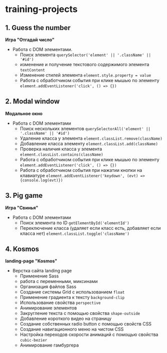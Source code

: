 # training-projects

## 1. Guess the number

**Игра "Отгадай число"**

* Работа с DOM элементами.
  * Поиск элемента `querySelector('element' || '.className' || '#id')`
  * изменение и получение текстового содержимого элемента `textContent`
  * Изменение стилей элемента `element.style.property = value`
  * Работа с обработчиком события при клике мышью по элементу `element.addEventListener('click', () => {})`

## 2. Modal window

**Модальное окно**

* Работа с DOM элементами
  * Поиск нескольких элементов `querySelectorAll('element' || '.className' || '#id')`
  * Удаление класса у элемента `element.classList.remove(className)`
  * Добавление класса элементу `element.classList.add(className)`
  * Проверка наличия класса у элемента `element.classList.contains(className)`
  * Работа с обработчиком события при клике мышью по элементу `element.addEventListener('click', () => {})`
  * Работа с обработчиком события при нажатии кнопки на клавиатуре `element.addEventListener('keydown', (evt) => {console.log(evt)})`

## 3. Pig game

**Игра "Свинья"**

* Работа с DOM элементами
  * Поиск элемента по ID `getElementById('elementId')`
  * Переключение класса (удаляет если класс есть, добавляет если класса нет) `element.classList.toggle('className')`

## 4. Kosmos

**landing-page "Kosmos"**

* Верстка сайта landing page
  * Применение Sass
  * работа с переменными, миксинами
  * Организация файлов Sass
  * Создание системы Grid с использованием `float`
  * Применение градиента к тексту `background-clip`
  * Использование свойства `perspective`
  * Анимирование элементов
  * Закругление текста с помощью свойства `shape-outside`
  * Добавление короткого видео на страницу
  * Создание собственных radio button с помощью свойств CSS
  * Создание навигационного меню на чистом CSS
  * Настройка переходов скорости анимаций с помощью свойства `cubic-bezier`
  * Анимирование гамбургера